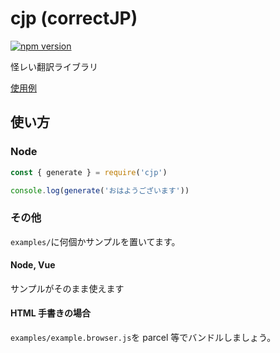 # cjp (correctJP)

[![npm version](https://badge.fury.io/js/cjp.svg)](https://www.npmjs.com/package/cjp)

怪レい翻訳ライブラリ

[使用例](https://github.com/DevSubmarinonline/correctJP-web)

## 使い方

### Node

```js
const { generate } = require('cjp')

console.log(generate('おはようございます'))
```

### その他

`examples/`に何個かサンプルを置いてます。

#### Node, Vue

サンプルがそのまま使えます

#### HTML 手書きの場合

`examples/example.browser.js`を parcel 等でバンドルしましょう。
